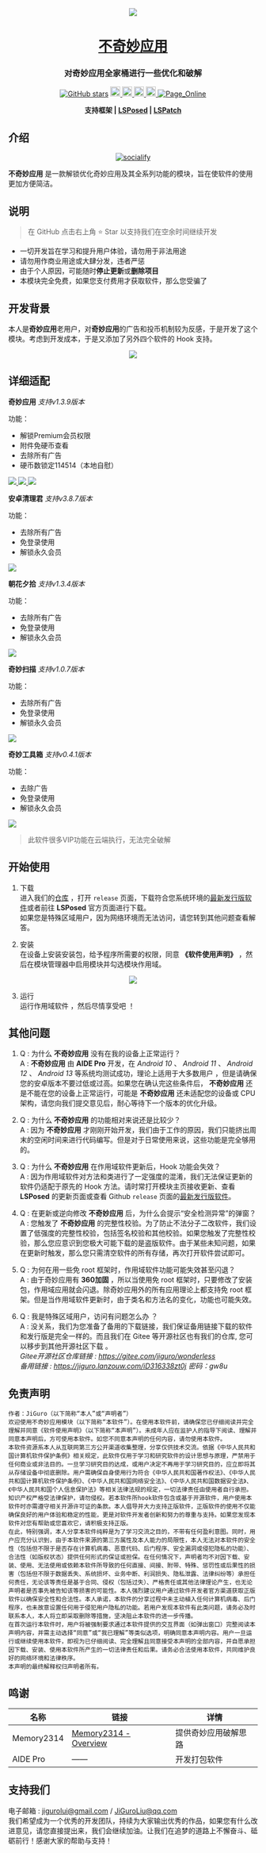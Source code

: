 <div align="center">
<!-- Title: -->
  <a href="https://github.com/JiGuroLGC/Wonderless">
    <img src="https://raw.githubusercontent.com/JiGuroLGC/Wonderless/main/img/pictureicon.png">
  </a>
  <h1><a href="https://github.com/JiGuroLGC/Wonderless">不奇妙应用</a></h1>
  
  <h3>对奇妙应用全家桶进行一些优化和破解</h3>
  
<!-- Labels: -->
  <!-- First row: -->
  <a href="https://github.com/JiGuroLGC/Wonderless/stargazers"><img alt="GitHub stars" src="https://img.shields.io/github/stars/JiGuroLGC/Wonderless?label=stars"></a>
  <a href="https://github.com/pre-commit/pre-commit">
    <img src="https://img.shields.io/badge/pre--commit-open-brightgreen?logo=pre-commit&logoColor=white" height="20" alt="pre-commit">
  </a>
  <a href="https://github.com/JiGuroLGC/Wonderless">
    <img src="https://img.shields.io/github/repo-size/JiGuroLGC/Wonderless" height="20" alt="repo-size">
  </a>
  <a href="https://github.com/JiGuroLGC/Wonderless">
    <img src="https://img.shields.io/static/v1.svg?label=Contributions&message=Welcome&color=0059b3" height="20" alt="Contributions Welcome">
  </a>
  <a href="https://github.com/JiGuroLGC/Wonderless/releases">
    <img src="https://img.shields.io/badge/download-lastest_now-white?branch=master&color=FF90E8" height="20" alt="download">
  </a>
  <a href="https://jigurolgc.github.io">
    <img alt="Page_Online" src="https://img.shields.io/badge/blog-online-white?branch=master&color=25A162">
  </a>
<!-- Short description: -->

<p>
   <b>支持框架 | <a href="https://github.com/LSPosed/LSPosed">LSPosed</a> | <a href="https://github.com/LSPosed/LSPatch">LSPatch</a>
</b>
</p>
</div>

## 介绍

<p align="center">
    <a href="https://github.com/JiGuroLGC/Wonderless">
        <img src="https://socialify.git.ci/JiGuroLGC/Wonderless/image?description=1&font=Raleway&language=1&name=1&owner=1&pattern=Circuit+Board&theme=Auto" alt="socialify"/>
    </a>
</p>

**不奇妙应用** 是一款解锁优化奇妙应用及其全系列功能的模块，旨在使软件的使用更加方便简洁。

## 说明

> 在 GitHub 点击右上角 ⭐ Star 以支持我们在空余时间继续开发

- 一切开发旨在学习和提升用户体验，请勿用于非法用途
- 请勿用作商业用途或大肆分发，违者严惩
- 由于个人原因，可能随时**停止更新**或**删除项目**
- 本模块完全免费，如果您支付费用才获取软件，那么您受骗了

## 开发背景

本人是**奇妙应用**老用户，对**奇妙应用**的广告和投币机制较为反感，于是开发了这个模块。考虑到开发成本，于是又添加了另外四个软件的 Hook 支持。

<div align="center">
<a href="https://github.com/JiGuroLGC/Wonderless">
    <img src="https://raw.githubusercontent.com/JiGuroLGC/Wonderless/main/img/menu.jpg">
  </a>
 </div>

## 详细适配

**奇妙应用**
*支持v1.3.9版本*

功能：
- 解锁Premium会员权限
- 附件免硬币查看
- 去除所有广告
- 硬币数锁定114514（本地自慰）

<a href="https://github.com/JiGuroLGC/Wonderless">
    <img src="https://raw.githubusercontent.com/JiGuroLGC/Wonderless/main/img/qimiao1.jpg">
  </a>
  <a href="https://github.com/JiGuroLGC/Wonderless">
    <img src="https://raw.githubusercontent.com/JiGuroLGC/Wonderless/main/img/qimiao2.jpg">
  </a>
  <a href="https://github.com/JiGuroLGC/Wonderless">
    <img src="https://raw.githubusercontent.com/JiGuroLGC/Wonderless/main/img/qimiao3.jpg">
  </a>

**安卓清理君**
*支持v3.8.7版本*

功能：
- 去除所有广告
- 免登录使用
- 解锁永久会员

<a href="https://github.com/JiGuroLGC/Wonderless">
    <img src="https://raw.githubusercontent.com/JiGuroLGC/Wonderless/main/img/qingli.jpg">
  </a>

**朝花夕拾**
*支持v1.3.4版本*

功能：
- 去除所有广告
- 免登录使用
- 解锁永久会员

<a href="https://github.com/JiGuroLGC/Wonderless">
    <img src="https://raw.githubusercontent.com/JiGuroLGC/Wonderless/main/img/xishi.jpg">
  </a>

**奇妙扫描**
*支持v1.0.7版本*

功能：
- 去除所有广告
- 免登录使用
- 解锁永久会员

<a href="https://github.com/JiGuroLGC/Wonderless">
    <img src="https://raw.githubusercontent.com/JiGuroLGC/Wonderless/main/img/scanner.jpg">
  </a>

**奇妙工具箱**
*支持v0.4.1版本*

功能：
- 去除广告
- 免登录使用
- 解锁永久会员

<a href="https://github.com/JiGuroLGC/Wonderless">
    <img src="https://raw.githubusercontent.com/JiGuroLGC/Wonderless/main/img/tools.jpg">
  </a>

> 此软件很多VIP功能在云端执行，无法完全破解

## 开始使用

1. 下载  
进入我们的[仓库](https://github.com/JiGuroLGC/Wonderless) ，打开 `release` 页面，下载符合您系统环境的[最新发行版软件](https://github.com/JiGuroLGC/Wonderless/releases)或者前往 **LSPosed** 官方页面进行下载。   
如果您是特殊区域用户，因为网络环境而无法访问，请您转到其他问题查看解答。

2. 安装  
在设备上安装安装包，给予程序所需要的权限，同意 **《软件使用声明》** ，然后在模块管理器中启用模块并勾选模块作用域。

<div align="center">
<a href="https://github.com/JiGuroLGC/Wonderless">
    <img src="https://raw.githubusercontent.com/JiGuroLGC/Wonderless/main/img/lsposed.jpg">
  </a>
 </div>

3. 运行  
运行作用域软件 ，然后尽情享受吧 ！

## 其他问题

1.  Q : 为什么 **不奇妙应用** 没有在我的设备上正常运行？  
A  : **不奇妙应用** 由 **AIDE Pro** 开发，在 *Android 10* 、 *Android 11* 、 *Android 12* 、 *Android 13* 等系统均测试成功，理论上适用于大多数用户 ，但是请确保您的安卓版本不要过低或过高。如果您在确认完这些条件后， **不奇妙应用** 还是不能在您的设备上正常运行，可能是 **不奇妙应用** 还未适配您的设备或 CPU 架构，请您向我们提交意见后，耐心等待下一个版本的优化升级。

2. Q : 为什么 **不奇妙应用** 的功能相对来说还是比较少？  
A : 因为 **不奇妙应用** 才刚刚开始开发，我们由于工作的原因，我们只能挤出周末的空闲时间来进行代码编写。但是对于日常使用来说，这些功能是完全够用的。
   
3. Q : 为什么 **不奇妙应用** 在作用域软件更新后，Hook 功能会失效？  
A : 因为作用域软件对方法和类进行了一定强度的混淆，我们无法保证更新的软件仍适配于原先的 Hook 方法。请时常打开模块主页接收更新、查看 **LSPosed** 的更新页面或查看 Github `release` 页面的[最新发行版软件](https://github.com/JiGuroLGC/Wonderless/releases)。   
    
4. Q : 在更新或逆向修改 **不奇妙应用** 后，为什么会提示“安全检测异常”的弹窗？  
A : 您触发了 **不奇妙应用** 的完整性校验。为了防止不法分子二改软件，我们设置了低强度的完整性校验，包括签名校验和其他校验。如果您触发了完整性校验，那么您应意识到您极大可能下载的是盗版软件。由于某些未知问题，如果在更新时触发，那么您只需清空软件的所有存储，再次打开软件尝试即可。

5. Q : 为何在用一些免 root 框架时，作用域软件功能可能失效甚至闪退？  
A : 由于奇妙应用有 **360加固** ，所以当使用免 root 框架时，只要修改了安装包，作用域应用就会闪退。除奇妙应用外的所有应用理论上都支持免 root 框架。但是当作用域软件更新时，由于类名和方法名的变化，功能也可能失效。

6. Q : 我是特殊区域用户，访问有问题怎么办 ？  
A  : 没关系，我们为您准备了备用的下载链接，我们保证备用链接下载的软件和发行版是完全一样的。而且我们在 Gitee 等开源社区也有我们的仓库, 您可以移步到其他开源社区下载 。  
   *Gitee开源社区仓库链接 : https://gitee.com/jiguro/wonderless*  
   *备用链接 : https://jiguro.lanzouw.com/iD316338zt0j 密码：gw8u*

## 免责声明

```
作者：JiGuro（以下简称“本人”或“声明者”）  
欢迎使用不奇妙应用模块（以下简称“本软件”）。在使用本软件前，请确保您已仔细阅读并完全理解并同意《软件使用声明》（以下简称“本声明”）。未成年人应在监护人的指导下阅读、理解并同意本声明后，方可使用本软件。如您不同意本声明的任何内容，请勿使用本软件。  
本软件资源系本人从互联网第三方公开渠道收集整理，分享仅供技术交流。依据《中华人民共和国计算机软件保护条例》相关规定，此软件仅用于学习和研究软件的设计思想与原理，严禁用于任何商业或非法目的。一旦学习研究目的达成，或用户决定不再用于学习研究目的，应立即将其从存储设备中彻底删除。用户需确保自身使用行为符合《中华人民共和国著作权法》、《中华人民共和国计算机软件保护条例》、《中华人民共和国网络安全法》、《中华人民共和国数据安全法》、《中华人民共和国个人信息保护法》等相关法律法规的规定，一切法律责任由使用者自行承担。  
知识产权严格受法律保护，请勿侵权。若本软件所hook软件包含或基于开源软件，用户使用本软件时亦需遵守相关开源许可证的条款。本人倡导并大力支持正版软件，正版软件的使用不仅能确保良好的用户体验和稳定的性能，更是对软件开发者创新和努力的尊重与支持。如果您发现本软件对您有帮助或您喜欢它，请积极支持正版。  
在此，特别强调，本人分享本软件纯粹是为了学习交流之目的，不带有任何盈利意图。同时，用户应充分认识到，由于本软件来源的第三方属性及本人能力的局限性，本人无法对本软件的安全性（包括但不限于是否存在计算机病毒、恶意代码、后门程序、安全漏洞或侵犯隐私的功能）、合法性（如版权状态）提供任何形式的保证或担保。在任何情况下，声明者均不对因下载、安装、使用、无法使用或依赖本软件所导致的任何直接、间接、附带、特殊、惩罚性或后果性的损害（包括但不限于数据丢失、系统损坏、业务中断、利润损失、隐私泄露、法律纠纷等）承担任何责任，无论该等责任是基于合同、侵权（包括过失）、严格责任或其他法律理论产生，也无论声明者是否事先被告知该等损害的可能性。本人强烈建议用户通过软件开发者官方渠道获取正版软件以确保安全性和合法性。本人承诺，本软件的分享过程中未主动植入任何计算机病毒、后门程序，也未故意设置任何用于侵犯用户隐私的功能。若用户发现本软件有此类问题，请务必及时联系本人，本人将立即采取删除等措施，坚决阻止本软件的进一步传播。  
在首次运行本软件时，用户将被强制要求通过本软件提供的交互界面（如弹出窗口）完整阅读本声明内容，并需主动选择“同意”或“我已理解”等类似选项，明确同意本声明内容。用户一旦运行或继续使用本软件，即视为已仔细阅读、完全理解且同意接受本声明的全部内容，并自愿承担因下载、安装、使用本软件所产生的一切法律责任和后果。请务必合法使用本软件，共同维护良好的网络环境和法律秩序。  
本声明的最终解释权归声明者所有。
```

## 鸣谢

| 名称       | 链接                                                            | 详情                     |
|------------|-----------------------------------------------------------------|--------------------------|
| Memory2314 | [Memory2314 - Overview](https://github.com/Memory2314)          | 提供奇妙应用破解思路     |
| AIDE Pro   | ——                                                              | 开发打包软件             |

## 支持我们

电子邮箱 : jigurolui@gmail.com / JiGuroLiu@qq.com  
我们希望成为一个优秀的开发团队，持续为大家输出优秀的作品，如果您有什么改进意见，请您直接提出来，我们会继续加油。让我们在追梦的道路上不懈奋斗、砥砺前行！感谢大家的帮助与支持！
